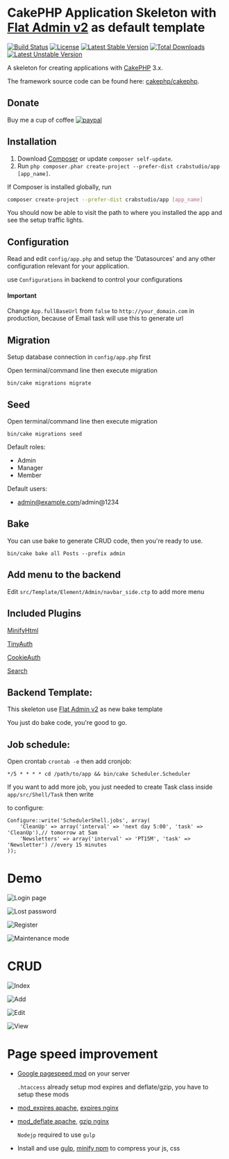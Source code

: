 # CakePHP Application Skeleton with [Flat Admin v2](https://github.com/tui2tone/flat-admin-bootstrap-templates) as default template

[![Build Status](https://travis-ci.org/crabstudio/app.svg?branch=master)](https://travis-ci.org/crabstudio/app) [![License](https://img.shields.io/packagist/l/cakephp/app.svg?style=flat-square)](https://packagist.org/packages/cakephp/app) [![Latest Stable Version](https://poser.pugx.org/crabstudio/app/v/stable)](https://packagist.org/packages/crabstudio/app) [![Total Downloads](https://poser.pugx.org/crabstudio/app/downloads)](https://packagist.org/packages/crabstudio/app) [![Latest Unstable Version](https://poser.pugx.org/crabstudio/app/v/unstable)](https://packagist.org/packages/crabstudio/app)

A skeleton for creating applications with [CakePHP](http://cakephp.org) 3.x.

The framework source code can be found here: [cakephp/cakephp](https://github.com/cakephp/cakephp).

## Donate

Buy me a cup of coffee [![paypal](https://img.shields.io/badge/Donate-PayPal-green.svg)](https://www.paypal.com/cgi-bin/webscr?cmd=_donations&business=anhtuank7c%40hotmail%2ecom&lc=US&item_name=Crabstudio%20CakePHP%203%20%2d%20FlatAdmin%20Skeleton&item_number=crabstudio%2dcakephp%2dskeleton&no_note=0&currency_code=USD&bn=PP%2dDonationsBF%3abtn_donateCC_LG%2egif%3aNonHostedGuest)

## Installation

1. Download [Composer](http://getcomposer.org/doc/00-intro.md) or update `composer self-update`.
2. Run `php composer.phar create-project --prefer-dist crabstudio/app [app_name]`.

If Composer is installed globally, run
```bash
composer create-project --prefer-dist crabstudio/app [app_name]
```

You should now be able to visit the path to where you installed the app and see
the setup traffic lights.

## Configuration

Read and edit `config/app.php` and setup the 'Datasources' and any other
configuration relevant for your application.

use `Configurations` in backend to control your configurations

#### Important

Change `App.fullBaseUrl` from `false` to `http://your_domain.com` in production, because of Email task will use this to generate url

## Migration

Setup database connection in `config/app.php` first

Open terminal/command line then execute migration
```
bin/cake migrations migrate
```

## Seed

Open terminal/command line then execute migration
```
bin/cake migrations seed
```

Default roles:

- Admin
- Manager
- Member

Default users:

- admin@example.com/admin@1234

## Bake

You can use bake to generate CRUD code, then you're ready to use.

```
bin/cake bake all Posts --prefix admin
```

## Add menu to the backend

Edit `src/Template/Element/Admin/navbar_side.ctp` to add more menu

## Included Plugins

[MinifyHtml](https://github.com/WyriHaximus/MinifyHtml)

[TinyAuth](https://github.com//dereuromark/cakephp-tinyauth)

[CookieAuth](https://github.com/Xety/Cake3-CookieAuth)

[Search](https://github.com/friendsofcake/search)

## Backend Template:

This skeleton use [Flat Admin v2](https://github.com/tui2tone/flat-admin-bootstrap-templates) as new bake template

You just do bake code, you're good to go.

## Job schedule:

Open crontab `crontab -e` then add cronjob:

```
*/5 * * * * cd /path/to/app && bin/cake Scheduler.Scheduler
```

If you want to add more job, you just needed to create Task class inside `app/src/Shell/Task` then write

to configure:

```
Configure::write('SchedulerShell.jobs', array(
    'CleanUp' => array('interval' => 'next day 5:00', 'task' => 'CleanUp'),// tomorrow at 5am
    'Newsletters' => array('interval' => 'PT15M', 'task' => 'Newsletter') //every 15 minutes
));
```

# Demo

![Login page](http://image.prntscr.com/image/1e676ca9184e4af78f1cae85b8b294e5.png)

![Lost password](http://image.prntscr.com/image/4b7027688ba346d792c3dc3c64144a7d.png)

![Register](http://image.prntscr.com/image/1f0b3c15b82a4cd78b1bf9119734e794.png)

![Maintenance mode](http://image.prntscr.com/image/a43e3a8973ca4febaa2543981fb0c978.png)

# CRUD

![Index](http://image.prntscr.com/image/3db718250128448a8a35737b26eb8ddb.png)

![Add](http://image.prntscr.com/image/6d35fdbc998e431b8e8054aedb253bb8.png)

![Edit](http://image.prntscr.com/image/46a6870ee9dc4804b081dc9a232d268c.png)

![View](http://image.prntscr.com/image/8e820a4daf244d7f99b77d0a7b23e4e1.png)

# Page speed improvement

- [Google pagespeed mod](https://developers.google.com/speed/pagespeed/module/) on your server

	`.htaccess` already setup mod expires and deflate/gzip, you have to setup these mods

- [mod_expires apache](http://httpd.apache.org/docs/current/mod/mod_expires.html), [expires nginx](https://gist.github.com/anhtuank7c/fa03b1dae5bc71a246af)

- [mod_deflate apache](http://httpd.apache.org/docs/current/mod/mod_deflate.html), [gzip nginx](http://aspyct.org/blog/2012/08/20/setting-up-http-cache-and-gzip-with-nginx/)

	`Nodejp` required to use `gulp`

- Install and use [gulp](http://gulpjs.com/), [minify npm](https://github.com/srod/node-minify) to compress your js, css
